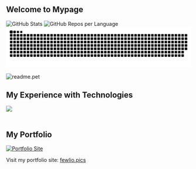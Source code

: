 ## Welcome to Mypage

<!-- GitHub の統計カード -->
<picture>
  <source 
    srcset="http://github-profile-summary-cards.vercel.app/api/cards/stats?username=fewlio-LLUNA&theme=dark"
    media="(prefers-color-scheme: dark)"
  />
  <img 
    src="http://github-profile-summary-cards.vercel.app/api/cards/stats?username=fewlio-LLUNA&theme=default" 
    alt="GitHub Stats"
  />
</picture>

<!-- GitHub のリポジトリごとの言語カード -->
<picture>
  <source 
    srcset="http://github-profile-summary-cards.vercel.app/api/cards/repos-per-language?username=fewlio-LLUNA&theme=dark"
    media="(prefers-color-scheme: dark)"
  />
  <img 
    src="http://github-profile-summary-cards.vercel.app/api/cards/repos-per-language?username=fewlio-LLUNA&theme=default" 
    alt="GitHub Repos per Language"
  />
</picture>

<!-- Snake -->
<picture>
  <source media="(prefers-color-scheme: dark)" srcset="./img/snake-dark.svg">
  <source media="(prefers-color-scheme: light)" srcset="./img/snake.svg">
  <img alt="github contribution grid snake animation" src="./img/snake.svg">
</picture>

<!-- READMe.pet -->
![readme.pet](https://readme.pet/api?username={fewlio-LLUNA})

## My Experience with Technologies
![](https://skillicons.dev/icons?i=html,css,js,react,java,nodejs,python,md,php,mysql,ubuntu,windows,raspberrypi,docker,blender,figma) <br/><br/>

## My Portfolio

<a href="https://fewlio.pics">
  <img src="https://fewlio.pics/wp/wp-content/uploads/2024/04/background_image.png" alt="Portfolio Site" style="height:300px; width:auto;" />
</a>

Visit my portfolio site: [fewlio.pics](https://fewlio.pics)
